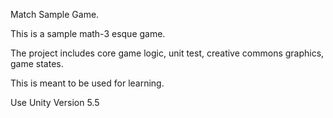 Match Sample Game.

This is a sample math-3 esque game.

The project includes core game logic, unit test, creative commons graphics, game states.

This is meant to be used for learning.

Use Unity Version 5.5
